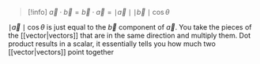 > [!info] $\vec{a}\cdot \vec{b}=\vec{b}\cdot \vec{a}=\mid\vec{a}\mid\mid\vec{b}\mid\cos \theta$

$\mid \vec{a}\mid \cos \theta$ is just equal to the $\vec{b}$ component of $\vec{a}$. You take the pieces of the [[vector|vectors]] that are in the same direction and multiply them.
Dot product results in a scalar, it essentially tells you how much two [[vector|vectors]] point together